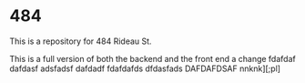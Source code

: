 # 484
This is a repository for 484 Rideau St.

This is a full version of both the backend and the front end
 a change
 fdafdaf
 dafdasf
 adsfadsf
 dafdadf
 fdafdafds
 dfdasfads
 DAFDAFDSAF
 nnknk][;pl]